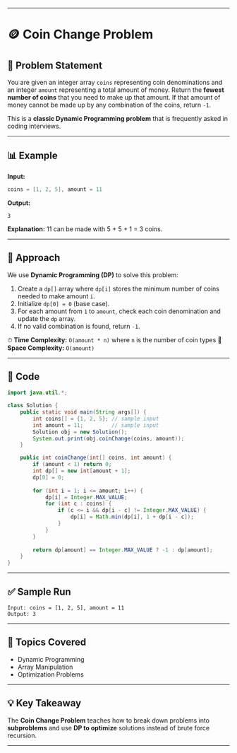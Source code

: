 
---

# 🪙 Coin Change Problem

## 📌 Problem Statement

You are given an integer array `coins` representing coin denominations and an integer `amount` representing a total amount of money. Return the **fewest number of coins** that you need to make up that amount. If that amount of money cannot be made up by any combination of the coins, return `-1`.

This is a **classic Dynamic Programming problem** that is frequently asked in coding interviews.

---

## 📊 Example

**Input:**

```java
coins = [1, 2, 5], amount = 11
```

**Output:**

```
3
```

**Explanation:**
11 can be made with 5 + 5 + 1 = 3 coins.

---

## 🚀 Approach

We use **Dynamic Programming (DP)** to solve this problem:

1. Create a `dp[]` array where `dp[i]` stores the minimum number of coins needed to make amount `i`.
2. Initialize `dp[0] = 0` (base case).
3. For each amount from `1` to `amount`, check each coin denomination and update the `dp` array.
4. If no valid combination is found, return `-1`.

⏱ **Time Complexity:** `O(amount * n)` where `n` is the number of coin types
💾 **Space Complexity:** `O(amount)`

---

## 📝 Code

```java
import java.util.*;

class Solution {
    public static void main(String args[]) {
        int coins[] = {1, 2, 5}; // sample input
        int amount = 11;         // sample input
        Solution obj = new Solution();
        System.out.print(obj.coinChange(coins, amount));
    }

    public int coinChange(int[] coins, int amount) {
        if (amount < 1) return 0;
        int dp[] = new int[amount + 1];
        dp[0] = 0;
        
        for (int i = 1; i <= amount; i++) {
            dp[i] = Integer.MAX_VALUE;
            for (int c : coins) {
                if (c <= i && dp[i - c] != Integer.MAX_VALUE) {
                    dp[i] = Math.min(dp[i], 1 + dp[i - c]);
                }
            }
        }
        
        return dp[amount] == Integer.MAX_VALUE ? -1 : dp[amount];
    }
}
```

---

## ✅ Sample Run

```
Input: coins = [1, 2, 5], amount = 11  
Output: 3
```

---

## 📂 Topics Covered

* Dynamic Programming
* Array Manipulation
* Optimization Problems

---

## 💡 Key Takeaway

The **Coin Change Problem** teaches how to break down problems into **subproblems** and use **DP to optimize** solutions instead of brute force recursion.

---

